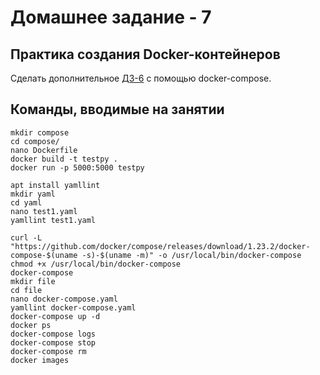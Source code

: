 # Домашнее задание - 7

## Практика создания Docker-контейнеров

Сделать дополнительное [ДЗ-6](https://github.com/kovasorov/DevOpsCourse/tree/master/homework_06) с помощью docker-compose.

## Команды, вводимые на занятии

```Shell
mkdir compose
cd compose/
nano Dockerfile
docker build -t testpy .
docker run -p 5000:5000 testpy

apt install yamllint
mkdir yaml
cd yaml
nano test1.yaml
yamllint test1.yaml

curl -L "https://github.com/docker/compose/releases/download/1.23.2/docker-compose-$(uname -s)-$(uname -m)" -o /usr/local/bin/docker-compose
chmod +x /usr/local/bin/docker-compose
docker-compose
mkdir file
cd file
nano docker-compose.yaml
yamllint docker-compose.yaml
docker-compose up -d
docker ps
docker-compose logs
docker-compose stop
docker-compose rm
docker images
```